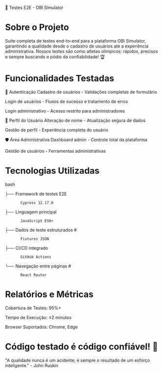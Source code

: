 🚀 Testes E2E - OBI Simulator

 # Sobre o Projeto
Suite completa de testes end-to-end para a plataforma OBI Simulator, garantindo a qualidade desde o cadastro de usuários até a experiência administrativa. Nossos testes são como atletas olímpicos: rápidos, precisos e sempre buscando o pódio da confiabilidade! 🏆

 # Funcionalidades Testadas
🔐 Autenticação
Cadastro de usuários - Validações completas de formulário

Login de usuários - Fluxos de sucesso e tratamento de erros

Login administrativo - Acesso restrito para administradores

👤 Perfil do Usuário
Alteração de nome - Atualização segura de dados

Gestão de perfil - Experiência completa do usuário

🛡️ Área Administrativa
Dashboard admin - Controle total da plataforma

Gestão de usuários - Ferramentas administrativas

   # Tecnologias Utilizadas

bash

├── Framework de testes E2E

           Cypress 12.17.0
├── Linguagem principal      

           JavaScript ES6+ 
├── Dados de teste estruturados            #

           Fixtures JSON
├── CI/CD integrado           

           GitHub Actions
└── Navegação entre páginas             # 

           React Router

 # Relatórios e Métricas
Cobertura de Testes: 95%+

Tempo de Execução: ±2 minutos

Browser Suportados: Chrome, Edge

# Código testado é código confiável! 🧪

"A qualidade nunca é um acidente; é sempre o resultado de um esforço inteligente." - John Ruskin
